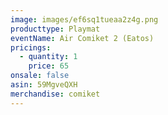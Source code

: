 ```yaml
---
image: images/ef6sq1tueaa2z4g.png
producttype: Playmat
eventName: Air Comiket 2 (Eatos)
pricings:
  - quantity: 1
    price: 65
onsale: false
asin: 59MgveQXH
merchandise: comiket
---
```

